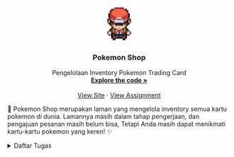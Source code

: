 <a name="readme-top"></a>

<br />
<div align="center">
  <a href="http://samuel-taniel-tugas.pbp.cs.ui.ac.id">
    <img src="main/templates/Pictures/pokeboy.gif" alt="To Pokemon Shop" width="80" height="80">
  </a>

<h3 align="center">Pokemon Shop</h3>

  <p align="center">
    Pengelolaan Inventory Pokemon Trading Card
    <br />
    <a href="https://github.com/SamuelTanielM/pokemon-shop"><strong>Explore the code »</strong></a>
    <br />
    <br />
    <a href="http://samuel-taniel-tugas.pbp.cs.ui.ac.id">View Site</a>
    ·
    <a href="https://pbp-fasilkom-ui.github.io/ganjil-2024/assignments/individual/assignment-2">View Assignment</a>
  </p>
</div>


🏪 Pokemon Shop merupakan laman yang mengelola inventory semua kartu pokemon di dunia. Lamannya masih dalam tahap pengerjaan, dan pengajuan pesanan masih belum bisa,
Tetapi Anda masih dapat menikmati kartu-kartu pokemon yang keren! ✨
<details>
  <summary>Daftar Tugas</summary>
  <ol>
    <li>
      <a href="#tugas-2">Tugas 2 | 🎴 Menginisialisasi Aplikasi Pokemon Shop</a>
    </li>
    <li>
      <a href="#tugas-3">Tugas 3 | 🃏 Membuat Form Order Pokemon Shop</a>
    </li>
    <li>
      <a href="#tugas-4">Tugas 4 | 😌 Membuat Reigster dan Login Pokemon Shop</a>
    </li>
    <li>
      <a href="#tugas-5">Tugas 5 | 🖼️ Desain Web menggunakan HTML, CSS dan Framework CSS</a>
    </li>
    <li>
      <a href="#tugas-6">Tugas 6 | 🙌 JavaScript dan Asynchronous JavaScript</a>
    </li>
  
<hr>
<hr>
<!-- TABLE OF CONTENTS -->
<h3 align="center">Tugas 2: Implementasi Model-View-Template (MVT) pada Django</h3>

<a name="tugas-2"></a>
<details>
<summary>Table of Contents</summary>
<ol>
  <li>
    <a href="#step-by-step">Proses Membuat Aplikasi Step-by-Step</a>
  </li>
  <li>
    <a href="#bagan-request">Bagan Request Client</a>
  </li>
  <li>
    <a href="#virtual-environment">Mengapa Menggunakan Virtual Environment</a>
    <ul>
      <li><a href="#tanpa-venv">Web Django Tanpa Virtual Environment</a></li>
    </ul>
  </li>
  <li>
    <a href="#mvc-mvt-mvvm">MVC, MVT, MVVM, dan perbedaan ketiganya</a>
    <ul>
      <li><a href="#mvc">MVC</a></li>
      <li><a href="#mvt">MVT</a></li>
      <li><a href="#mvvm">MVVM</a></li>
      <li><a href="#perbedaan">Perbedaan</a></li>
    </ul>
</ol>
</details>



<!-- ABOUT THE PROJECT -->
<a name="step-by-step"></a>
## Step by Step
<div align="center">
<a href="http://samuel-taniel-tugas.pbp.cs.ui.ac.id">
  <img src="main/templates/Pictures/Tugas2_Web.png" alt="To Pokemon Shop" width="500" height="300">
</a>
</div>

- [X] Membuat sebuah proyek Django baru.

Hal yang dilakukan pertama oleh saya yaitu membuat direktori baru pada folder yang diinginkan disini saya membuat folder bernama "Pokemon_Shop" kemudian saya buka terminal cmdnya dan menginisialisasi environment pada direktori tersebut dengan menuju direktori tersebut dengan `cd`, kemudian menjalankan
```
python -m venv env
```
yang akan membuat file environment pada direktori itu. Kemudian untuk membuat proyek djangonya harus perlu mendownload django di environmentnya maka saya membuat folder `requirements.txt` yang berisi
```
django
gunicorn
whitenoise
psycopg2-binary
requests
urllib3
```
kemudian menginstall setiap package tersebut dengan
```
pip install requirements.txt
```
Saat itu saya pernah mengalami masalah dimana package psycopg2-binary tidak dapat diinstall, yang perlu saya lakukan adalah mengupdate python saya menjadi yang terbaru dan mereboot komputer. Pastika python yang terbaru sudah ada di path dan dipindahkan ke path teratas pada environment variables. Kemudian kita dapat memulai proyek Django kita.
```
django-admin python startproject Pokemon_Shop .
```
Kemudian kita perlu membuka file `settings.py` pada folder `Pokemon_Shop` dan tambahkan `'*'` pada `ALLOWED_HOSTS` sehingga pengguna yang bisa memakai aplikasi lebih luas. Kemudian jika berhasil proyeknya akan dapat dilihat menggunakan
```
python manage.py runserver
```
yang akan berjalan pada localserver http://localhost:8000 dan menunjukkan project succesfully created.
<p></p>

karena aplikasi yang dibuat akan dideploy maka terdapat file yang perlu diignore saat dimasukkan ke github, caranya dengan saya membuat `.gitignore` yang isinya
```
# Django
*.log
*.pot
*.pyc
__pycache__
db.sqlite3
media

# Backup files
*.bak 

# If you are using PyCharm
# User-specific stuff
.idea/**/workspace.xml
.idea/**/tasks.xml
.idea/**/usage.statistics.xml
.idea/**/dictionaries
.idea/**/shelf

# AWS User-specific
.idea/**/aws.xml

# Generated files
.idea/**/contentModel.xml

# Sensitive or high-churn files
.idea/**/dataSources/
.idea/**/dataSources.ids
.idea/**/dataSources.local.xml
.idea/**/sqlDataSources.xml
.idea/**/dynamic.xml
.idea/**/uiDesigner.xml
.idea/**/dbnavigator.xml

# Gradle
.idea/**/gradle.xml
.idea/**/libraries

# File-based project format
*.iws

# IntelliJ
out/

# JIRA plugin
atlassian-ide-plugin.xml

# Python
*.py[cod] 
*$py.class 

# Distribution / packaging 
.Python build/ 
develop-eggs/ 
dist/ 
downloads/ 
eggs/ 
.eggs/ 
lib/ 
lib64/ 
parts/ 
sdist/ 
var/ 
wheels/ 
*.egg-info/ 
.installed.cfg 
*.egg 
*.manifest 
*.spec 

# Installer logs 
pip-log.txt 
pip-delete-this-directory.txt 

# Unit test / coverage reports 
htmlcov/ 
.tox/ 
.coverage 
.coverage.* 
.cache 
.pytest_cache/ 
nosetests.xml 
coverage.xml 
*.cover 
.hypothesis/ 

# Jupyter Notebook 
.ipynb_checkpoints 

# pyenv 
.python-version 

# celery 
celerybeat-schedule.* 

# SageMath parsed files 
*.sage.py 

# Environments 
.env 
.venv 
env/ 
venv/ 
ENV/ 
env.bak/ 
venv.bak/ 

# mkdocs documentation 
/site 

# mypy 
.mypy_cache/ 

# Sublime Text
*.tmlanguage.cache 
*.tmPreferences.cache 
*.stTheme.cache 
*.sublime-workspace 
*.sublime-project 

# sftp configuration file 
sftp-config.json 

# Package control specific files Package 
Control.last-run 
Control.ca-list 
Control.ca-bundle 
Control.system-ca-bundle 
GitHub.sublime-settings 

# Visual Studio Code
.vscode/* 
!.vscode/settings.json 
!.vscode/tasks.json 
!.vscode/launch.json 
!.vscode/extensions.json 
.history
```

dari sini bisa membuat repositori github tetapi saya belum membuatnya dan terus lanjut membuat aplikasi pokemon_shop

- [ ] Membuat aplikasi dengan nama main pada proyek tersebut.

kemudian saya kembali kepada direktori `Pokemon_Shop` awal dan membuat direktori baru `main` fungsinya adalah merender website yang diinginkan baik dari tampilan dan dalam pemrosesan datanya. Kembali ke terminal saya jalankan line code `python manage.py startapp main` yang akan membuat aplikasi main.

- [ ] Melakukan routing pada proyek agar dapat menjalankan aplikasi main.

setelah pembuatan aplikasi main berhasil, saya menambahkan path main ke `settings.py` pada variabel `INSTALLED_APPS` pada proyek `pokemon_shop` hal ini supaya aplikasi main dapat di routing saat pengguna menggunakan `pokemon_shop`.

- [ ] Membuat model pada aplikasi main dengan nama Item dan memiliki atribut wajib sebagai berikut.
name sebagai nama item dengan tipe CharField.
amount sebagai jumlah item dengan tipe IntegerField.
description sebagai deskripsi item dengan tipe TextField.

Setelah aplikasi main terbuat dan dapat di routing. Saya memodifikasi file `models.py` pada direktori main, file ini berfungsi untuk mendefinisikan struktur data dan menghubungkan basis data proyeknya. Disini saya menambahkan variabel seperti yang diatas, ditambah price dan category karena aspek pembelian kartu pokemon yang berbeda-beda

- [ ] Membuat sebuah fungsi pada views.py untuk dikembalikan ke dalam sebuah template HTML yang menampilkan nama aplikasi serta nama dan kelas kamu.

Pada tahapan ini saya juga membuat direktori `templates` yang isinya `main.html`. Dalam file html tersebut, saya membuat tampilan website yang mau dirender, penggunaan `{{ variabel }}` mengacu pada pemetaan variabel dari `views.py` yang akan direturn ke template HTML pada tahapan selanjutnya. 

Setelah `main.html` terbentuk saya bisa memodifikasi `views.py` yang isinya fungsi yang mengembalikan data yang akan ditampilkan ke pengguna yang dipetakan ke file `main.html`. Pada `views.py` saya membuat variabel untuk nama dan kelas saya, serta tiap aspek pokemon.

#Sebenarnya pada tahapan main.html saya coba pakai css dan javascript namun sayangnya percobaan saya gagal semoga nanti di tutorial dijelaskan

- [ ] Membuat sebuah routing pada urls.py aplikasi main untuk memetakan fungsi yang telah dibuat pada views.py.

Untuk tahapan sebelumnya berjalan maka fungsi pada `views.py` harus dijalankan, fungsi tersebut dijalankan dengan routing dari `urls.py` yang dimasukkan path show_main nya
```
from django.urls import path
from main.views import show_main

app_name = 'main'

urlpatterns = [
  path('', show_main, name='show_main'),
]
```
tidak lupa, saya juga menambahkan path main pada urls.py pada direktori pokemon_shop supaya dapat diakses main.urls nya dan fungsinya berjalan, seperti berikut:
```
from django.contrib import admin
from django.urls import path, include

urlpatterns = [
  path('admin/', admin.site.urls),
  path('main/', include('main.urls')),
]
```

Selain itu saya membuat tests yang mengecek jika website bisa ada, bisa routing ke main, objeknya ada, dan data objek sudah benar atau belum pada `tests.py`. Dengan menambahkan fungsi seperti berikut:
```
from django.test import TestCase, Client
from main.models import Product

class mainTest(TestCase):
  def test_main_url_is_exist(self):
      response = Client().get('/main/')
      self.assertEqual(response.status_code, 200)

  def test_main_using_main_template(self):
      response = Client().get('/main/')
      self.assertTemplateUsed(response, 'main.html')

  def setUp(self):
      # membuat objek untuk di test
      Product.objects.create(name="Test Model", amount=10, price=50)  

  def test_model_exists(self): #mengecek jika objek yang dibuat ada
      model = Product.objects.get(name="Test Model", amount=10, price=50)
      self.assertIsNotNone(model)

  def test_model_properties(self): #mengecek jika data objek yang dibuat benar
      model = Product.objects.get(name="Test Model", amount=10, price=50)
      self.assertEqual(model.name, "Test Model")
      self.assertEqual(model.amount, 10)
      self.assertEqual(model.price, 50)
```
dan mengecek jika sudah benar dengan ```python manage.py test```

- [ ] Melakukan deployment ke Adaptable terhadap aplikasi yang sudah dibuat sehingga nantinya dapat diakses oleh teman-temanmu melalui Internet.

sebelum deployment, saya pastikan semuanya sudah git add ., git commit, git push, ke github supaya saat di deploy ke adaptable dapat diakses.
Masuk ke website adaptable, pada app dashboard, create new app, kemudian pilih repositori aplikasi saya yaitu `pokemon-shop` kemudian pilih Python App template karena menggunakan python dan memilih PostgreSQL karena aplikasi yang dibuat menggunakan tipe data tersebut. Karena saya menggunakan python 3.11 saya memilih 3.11 dan memasukkan `python manage.py migrate && gunicorn shopping_list.wsgi` pada start comment yang akan memulai aplikasi pokemon_shop ketika aplikasi dibuka. Setelah itu saya menyalakan HTTP listener  on port kemudian deploy App yang kurang lebih memerlukan waktu sejaman.

- [ ] Membuat sebuah README.md

Pada file ini saya membuat readme.md nya dengan mereferensi https://github.com/othneildrew/Best-README-Template/blob/master/BLANK_README.md sebagai contoh readme yang baik. 

<p align="right">(<a href="#readme-top">back to top</a>)</p>

<hr>

<a name="bagan-request"></a>
### Bagan Request
<div align="center">
<a href="http://samuel-taniel-tugas.pbp.cs.ui.ac.id">
  <img src="main/templates/Pictures/Bagan_Request.jpg" alt="To Pokemon Shop" width="1000" height="500">
</a>
</div>

Pengguna menuju pada alamat aplikasi yang diinginkan dengan mengetik format URL website https:// pada box alamat website yang biasanya tersedia di atas pada browser. Tindakan tersebut berupa HTTP request yang dikirimkan dan diakses pada server World Wide Web yang tersedia dan mencari alamat yang sesuai dan di routing atau menuju alamat tersebut yang akan masuk ke routing selanjutnya pada urls.py web yang dituju. Pada `urls.py`, terdapat path routing yang mengakses aplikasi main yang isinya `views.py` berupa fungsi yang akan mereturn data, dimana basis data tersebut diatur oleh models.py. Data yang direturn `views.py` dipetakan pada file html yang berada pada folder template. File html berupa tampilan website yang akan ditampilkan kepada user yang kemudian berupa response yang akan direturn ke pengguna. 

<p align="right">(<a href="#readme-top">back to top</a>)</p>

<hr>

<a name="virtual-environment"></a>
### Virtual Environment
Virtual environment merupakan space terisolasi yang dapat memiliki dependency dan packagesnya masing-masing. Hal ini memungkinkan developer untuk mengerjakan beberapa projek lainnya yang membutuhkan versi library atau package tertentu tanpa mengganggu environment lainnya atau terciptanya konflik untuk dapat berjalan dengan lancar. Cara kerjanya dengan menjalankan program `venv` atau `python -m venv <nama environment>`, kemudian `<nama environment>\Scripts\activate.bat` untuk menjalankan environmentnya pada windows. 

<a name="tanpa-venv"></a>
#### Apakah bisa membuat aplikasi tanpa virtual environment?
Pengguna bisa membuat aplikasi tanpa virtual environment, tetapi terdapat kekurangannya atau tantangannya. Contohnya jika terdapat projek yang membutuhkan Django versi tertentu, kemudian django mengalami update, maka Django pada projek tersebut juga terupdate dan dapat mengganggu jalannya program atau dependencies dan packages yang ada terutama dengan projek lain yang membutuhkan hal-hal berbeda.

<p align="right">(<a href="#readme-top">back to top</a>)</p>

<hr>

<a name="mvc-mvt-mvvm"></a>
### Penjelasan MVC, MVT, dan MVVM Serta Perbedaannya
MVC, MVT, dan MVVM adalah pola desain arsitektur yang bermanfaat untuk mengembangkan aplikasi yang mudah untuk diuji, dikelola, dan dipelihara. Pilihan pola desain yang tepat tergantung pada kebutuhan spesifik aplikasi.

<a name="mvc"></a>
#### 🏵️ MVC
MVC adalah pola desain yang paling umum digunakan. Pola ini membagi aplikasi menjadi tiga komponen utama:

Model: Komponen ini bertanggung jawab untuk menyimpan dan memanipulasi data.

View: Komponen ini bertanggung jawab untuk menampilkan semua atau beberapa data ke pengguna.

Controller: Komponen ini bertanggung jawab untuk menerima input dari pengguna dan memperbarui model dan view.

MVC popular digunakan karena mengisolasi logika aplikasi dari interface user dan memiliki penggunaan separation of concerns: pemisahan berbagai aspek atau tanggung jawab dalam aplikasi ke dalam bagian-bagian yang berbeda sehingga kode menjadi lebih terorganisir, mudah dimengerti, dan mudah difix jika ditemukan suatu masalah.

<a name="mvt"></a>
#### 🏵️ MVT
MVT (Model-View-Template), sebuah konsep arsitektur django untuk memisahkan komponen-komponen utama dari sebuah aplikasi. Model berhubungan dengan data dan mengatur interaksi dengan data tersebut. View mengatur tampilan dan mengambil data dari model untuk disajikan kepada pengguna. template merancang tampilan yang akhirnya akan diisi dengan data dari model melalui view.

Perbedaan utama antara MVC dan MVT adalah bahwa controller dalam MVT tidak memperbarui model. Hal ini membuat model lebih mudah untuk diuji, karena model tidak perlu tahu tentang controller.

<a name="mvvm"></a>
#### 🏵️ MVVM
Model View View Model atau MVVM adalah pola desain yang lebih baru yang dikembangkan berdasarkan MVP (Model View Presenter). Dalam MVVM, view model bertanggung jawab untuk menerima input dari pengguna dan memperbarui view. View tidak berinteraksi langsung dengan model atau presenter, tetapi menerima data dari view model.


<a name="perbedaan"></a>
#### 🏵️ Perbedaan ketiga-tiganya
Perbedaan antara MVC dan MVT terdapat pada peran controller. Dalam MVC, controller menerima input dari pengguna dan memperbarui model dan view (serupa dengan MVVM). Dalam MVT, controller menerima input dari pengguna, tetapi tidak memperbarui model. Tugas memperbarui model diserahkan ke view.
Dalam MVC, controller bertanggung jawab untuk menjaga model dan view tetap sinkron. Dalam MVT, view bertanggung jawab untuk menjaga model dan view tetap sinkron.
MVC dianggap lebih fleksibel daripada MVT. Ini karena controller dalam MVC dapat menangani berbagai tugas, termasuk memperbarui model dan view. Dalam MVT, controller hanya dapat menangani tugas menerima input dari pengguna.

Sementara itu, perbedaan MVVM dan MVC terdapat pada peran view model. Dalam MVVM, view model menerima input dari pengguna dan memperbarui view. Dalam MVC, controller bertanggung jawab untuk menerima input dari pengguna dan memperbarui view. Dalam MVVM, view model bertanggung jawab untuk menjaga view tetap sinkron. Dalam MVC, controller menjaga view tetap sinkron.
Sehingga, MVVM lebih modular daripada MVC. Ini karena view model dalam MVVM dapat diuji secara terpisah dari view dan model. Dalam MVC, controller tidak dapat diuji secara terpisah dari view dan model.

<p align="right">(<a href="#readme-top">back to top</a>)</p>

<hr>
<hr>

<h3 align="center">Tugas 3: Implementasi Form dan Data Delivery pada Django</h3>

<a name="tugas-3"></a>
<details>
<summary>Table of Contents</summary>
<ol>
  <li>
    <a href="#perbedaan-post-get">Perbedaan form `POST` dan form `GET`</a>
  </li>
  <li>
    <a href="#perbedaan-pengiriman-data">Perbedaan utama antara XML, JSON, dan HTML dalam konteks pengiriman data</a>
  </li>
  <li>
    <a href="#penggunaan-JSON">Alasan JSON sering digunakan dalam pertukaran data antara aplikasi web modern</a>
  </li>
  <li>
    <a href="#step-by-step2">Step by Step Checklist Tugas</a>
  </li>
  <li>
    <a href="#screenshoot-postman">Screenshoot 5 fungsi di Postman</a>
  </li>
</ol>
</details>



<!-- ABOUT THE PROJECT -->

<a name="perbedaan-post-get"></a>
## Perbedaan form `POST` dan form `GET`

Kedua metode tersebut adalah metode dari protokol HTTP.

GET digunakan untuk meminta informasi dari sebuah API. POST digunakan untuk mengirimkan data ke sebuah API. Biasany POST digunakan untuk menambahkan record baru, PUT untuk mengirimkan versi yang diperbarui dari record, dan PATCH untuk sebagian mengirimkan record (hanya bidang-bidang yang berubah).

Dalam HTML, ada tag form yang memiliki atribut method, di mana Anda dapat menempatkan salah satu metode HTTP.

Dalam PHP, ada variabel $_POST, $_GET, dan $_REQUEST di mana Anda dapat menemukan kembali data yang dikirimkan dengan permintaan. Permintaan GET tidak mengandung data apa pun, tetapi Anda dapat mengirimkan string GET yang disebut dengan variabel yang berfungsi sebagai filter untuk permintaan Anda.

POST | GET
--- | ---
Parameter tidak dapat dilihat dalam URL, oleh karena itu, disarankan menggunakan Metode POST saat menangani informasi sensitif. | Data yang dikirimkan melalui Metode GET dapat dilihat dalam URL, oleh karena itu, Metode GET sebaiknya tidak digunakan saat menangani informasi sensitif.
Parameter tidak disimpan dalam riwayat penelusuran browser. | Karena parameter merupakan bagian dari URL, parameter tetap ada dalam riwayat penelusuran browser.
Tidak dapat ditandai sebagai favorit. | Permintaan GET dapat ditandai sebagai favorit, dan dapat disimpan dalam cache.
Permintaan POST dapat mengirimkan data hingga maksimal 8Mb. | Permintaan GET memiliki batasan panjang URL.
Contoh URL: page.php | Contoh URL: page.php?category=music
Permintaan POST cocok untuk queries di mana halaman respons berubah dari waktu ke waktu. | Permintaan GET sebaiknya digunakan untuk queries yang tidak memengaruhi apa pun di server.


<p align="right">(<a href="#readme-top">back to top</a>)</p>

<a name="perbedaan-pengiriman-data"></a>
## Perbedaan utama antara XML, JSON, dan HTML dalam konteks pengiriman data

XML (eXtensible Markup Language) | JSON (JavaScript Object Notation) | HTML (Hypertext Markup Language)
--- | --- | ---
Mewakili data terstruktur. Ini digunakan dalam berbagai domain, termasuk layanan web, berkas konfigurasi, dan penyimpanan data. Sintaksnya sedikit lebih sulit dibandingkan JSON | Format pertukaran data ringan yang digunakan untuk mengirimkan data terstruktur antara server dan klien, atau antara bagian-bagian berbeda dari sebuah aplikasi, sintaksnya mudah dibaca | Mengatur dan menampilkan konten pada halaman web. Ini tidak dirancang untuk pertukaran data tetapi untuk membuat dokumen web dengan tautan dan pemformatan, sintaksnya susah dimengerti
file kompres sedikit lebih berat daripada JSON | file kompres JSON sedikit lebih ringan| filenya lebih berat dari ketiganya
dapat dengan mudah untuk mencari konten datanya pada nested data structure dengan XPath/Xquery | Susah untuk mengakses informasti tertentu pada nested data structure karena perlu mengetahui index/lokasi persis untuk mengambilnya| tidak memiliki antarbawaan seperti XML sehingga biasanya menggunakan JavaScript
Dapat merubah format output dengan XSLT seperti jadi HTML, text file, atau JSON | tidak memiliki built-in tool seperti XML | tidak memiliki built-in tool seperti XML tapi dapat dilakukan dengan bantuan JavaScript
lebih sulit untuk di parse daripada JSON | lebih mudah di parsed karena siap digunakan sebagai objek JavScript | HTML harus diparse menjadi model dalam DOM, lebih kompleks daripada JSON

<p align="right">(<a href="#readme-top">back to top</a>)</p>

<a name="penggunaan-JSON"></a>
## Alasan JSON sering digunakan dalam pertukaran data antara aplikasi web modern

JSON merupakan format data yang ringan. Ini berarti data dapat dikirimkan dengan cepat melalui jaringan, mengurangi latensi dan meningkatkan kinerja aplikasi web.

terlebih dari pada itu, JSON memungkinkan kita mengatasi masalah lintas domain karena kita dapat menggunakan metode yang disebut JSONP yang menggunakan fungsi panggilan kembali (callback function) untuk mengirimkan data JSON kembali ke domain kita. Kemampuan ini yang membuat JSON sangat berguna, karena membuka banyak peluang yang sebelumnya sulit untuk diatasi.

JSON memiliki sintaks yang sederhana dan mudah dipahami oleh manusia.

Selain itu juga, mudah diproses oleh berbagai bahasa pemrograman. Sehingga, ada banyak pustaka dan dukungan bahasa pemrograman untuk mengelola JSON, yang memudahkan penggunaan dan manipulasi data JSON dalam kode Anda.

Terakhir, dapat digunakan di berbagai platform dan sistem operasi.


<p align="right">(<a href="#readme-top">back to top</a>)</p>

<a name="step-by-step2"></a>
## Step by Step Checklist Tugas
<div align="center">
<a href="http://samuel-taniel-tugas.pbp.cs.ui.ac.id">
  <img src="main/templates/Pictures/Tugas3_Web.png" alt="To Pokemon Shop" width="500" height="300">
</a>
</div>

- [X] Membuat input form untuk menambahkan objek model pada app sebelumnya.

Yang saya lakukan pertama adalah membuat form input datanya dengan membuat `forms.py` pada direktori `main` dengan isi seperti dibawah ini:
```
from django import forms
from main.models import Product

class ProductForm(forms.ModelForm):
    # Define a list of choices for the "name" field
    NAME_CHOICES = [
        ('MewTwo', 'MewTwo'),
        ('Starmie', 'Starmie'),
        ('Eevee', 'Eevee'),
        ('Suicune', 'Suicune'),
        ('Sceptile', 'Sceptile'),
        ('Haunter', 'Haunter'),
        ('Samurott', 'Samurott'),
        ('Mimikyu', 'Mimikyu'),
        # Add more choices as needed
    ]

    # Create a ChoiceField for the "name" field with the predefined choices
    name = forms.ChoiceField(choices=NAME_CHOICES)

    class Meta:
        model = Product
        fields = ["name", "amount", "description"]
    
    def clean_amount(self):
        name = self.cleaned_data.get('name')
        amount = self.cleaned_data.get('amount')

        # Define the allowable ranges based on the selected name
        allowable_ranges = {
            'MewTwo': (0, 1),
            'Starmie': (0, 100000),
            'Eevee': (0, 100000),
            'Suicune': (0, 10000),
            'Sceptile': (0, 100000),
            'Haunter': (0, 100000),
            'Samurott': (0, 50000),
            'Mimikyu': (0, 100000),
            # Define ranges for other names here
        }

        # Check if the selected name is in the allowable_ranges dictionary
        if name in allowable_ranges:
            min_amount, max_amount = allowable_ranges[name]
            if not min_amount <= amount <= max_amount:
                raise forms.ValidationError(f"The amount for {name} must be between {min_amount} and {max_amount}!")
        
        return amount
```

Pembedahan kodenya, saya ingin memiliki dropdown form dengan nama kartu pokemon, sehingga saya memiliki `NAME_CHOICES` dan menggunakan method ChoiceField dari forms dengan `name = forms.ChoiceField(choices=NAME_CHOICES)`. Sehingga name menjadi dropdown form. Selain itu juga saya ingin membatasi jumlah amount yang dapat dibeli sesuai dengan jumlah amount yang available untuk setiap item contohnya MewTwo hanya tersedia 1 kartu sehingga pembeli maksimum membeli 1 kartu. Kekurangannya saat ada yang mengorder data pada html belum mengurang sehingga user bisa terus-menerus membeli mewtwo walaupun sudah ada yang order.. mungkin bisa dibilang order form ini bersifat waitlist :D. 

kemudian saya membuat productform sehingga input dari user berupa request yang di POST akan tersimpan. 
pertama saya import library yang ingin saya gunakan,
```
from django.http import HttpResponseRedirect
from main import forms
from django.urls import reverse
```

kemudian saya membuat isi data dari input user hal ini dilakukan pada fungsi ini:
```
def create_product(request):
    form = forms.ProductForm(request.POST or None)

    if form.is_valid() and request.method == "POST":
        form.save()
        return HttpResponseRedirect(reverse('main:show_main'))

    context = {'form': form}
    return render(request, "create_product.html", context)
```
kode ini akan memvalidasi isi input dari form, dan menyimpan data dari form tersebut. 

Kemudian saya mengubah fungsi show main supaya product yang tersimpan di form bisa terbuat
```
def show_main(request):
    products = Product.objects.all()

    if products:
        last_product = products.last()
    else:
        last_product = None

    context = {
        'author_info': {
            'name': 'Samuel Taniel Mulyadi',
            'class': 'PBP D',
        },
        'app_name': 'Pokemon Shop',
        'cards': [
            {
                'picture': ...,
                'name': 'MewTwo',
                'category': 'Psychic',
                'price': 100000,
                'amount': 1,
                'description': "Mewtwo, the result of an experiment on Mew Pokemon by humans. It wants revenge on humanity, therefore there's only one of it in the world.",
            },
            ...
        'products': products,
        'last_product': last_product,
        ]
    }

    for product in products:
        total_price = 0
        picture = ""
        for card in context['cards']:
            if card['name'] == product.name:
                total_price = float(card['price']) * int(product.amount)
                picture = card['picture']
                break
            
        product.picture = picture
        product.price = total_price

    return render(request, "main.html", context)
```

hal ini mengambil seluruh object product yang tersimpan pada database sehingga dapat diakses tiap data modelnya, pada for loop tersebut setiap input dari form order akan menghitung price productnya dan menentukan gambarnya untuk dimasukkan di html. Selain itu juga ada last_product untuk memunculkan message ketika konsumer memesan order paling terakhir.

Setelah itu, saya membuat create-product.html supaya ketika ingin membuat produk/ingin mesan order akan dirouting ke html lain
```
{% extends 'base.html' %} 

{% block content %}
<h1>Order Your Card Here!</h1>
<h2>This is a waitlist order, first come first served.</h2>

<form method="POST">
    {% csrf_token %}
    <table>
        {{ form.as_table }}
        <tr>
            <td></td>
            <td>
                <input type="submit" value="Add Product"/>
            </td>
        </tr>
    </table>
</form>

{% endblock %}
```
Untuk mengakses routing tersebut kita dapat membuat tampilannya di main.html supaya konsumen bisa menuju ke path membuat produk kita buatkan tombol dan juga tabel yang akan menunjukkan order waitlist yang dibuat sehingga konsumen bisa tahu posisinya

```
<!-- Order Form -->
<section id="order">
  <h2>Order</h2>
  <div class="flex_center">
    <fieldset>
      <legend class="introduction">Order List</legend>    
          {% if last_product %}
          <h4>
              Thank you for your order! You have ordered {{ last_product.amount }} {{ last_product.name }} card with a total price of ${{ last_product.price }} at {{ last_product.date_added }}.
              A reminder for buyers, you are in a waitlist order. First Come First Served. Meanwhile, you can check other cards! We will contact you as soon as possible!
          </h4>
          {% endif %}
        <table>
          <tr>
              <th style="text-align: center; padding: 15px;">Display</th>
              <th style="text-align: center; padding: 15px;">Name</th>
              <th style="text-align: center; padding: 15px;">Amount</th>
              <th style="text-align: center; padding: 15px;">Price (USD)</th>
              <th style="text-align: center; padding: 15px;">Description</th>
              <th style="text-align: center; padding: 15px;">Date Added</th>
          </tr>
      
          {% comment %} memperlihatkan data produk di bawah baris ini {% endcomment %}
      
          {% for product in products %}
              <tr> 
                  <td style="text-align: center; padding: 15px;">
                    <img src={{product.picture}}
                    alt="{{product.name}}"
                    width="100"
                    height="150"/></td>
                  <td style="text-align: center; padding: 15px;"><h4>{{product.name}}</h4></td>
                  <td style="text-align: center; padding: 15px;">{{product.amount}}</td>
                  <td style="text-align: center; padding: 15px;">{{product.price}}</td>
                  <td style="text-align: center; padding: 15px;">{{product.description}}</td>
                  <td style="text-align: center; padding: 15px;">{{product.date_added}}</td>
              </tr>
          {% endfor %}
        </table>
    </fieldset>
  </div>
</section>
```

dengan begitu, konsumen dapat mengakses path ke create product dengan mudah hanya melalui klik button dan dapat melihat order lain yang telat dibuat

- [X] Tambahkan 5 fungsi views untuk melihat objek yang sudah ditambahkan dalam format HTML, XML, JSON, XML by ID, dan JSON by ID.

Pada file views.py terdapat 6 fungsi, untuk fungsi show html terdapat pada show_main yang akan menampilkan semua html, biasanya serialize digunakan untuk menunjukkan json, api, dan xml saja. Sesuai dengan nama fungsinya show_xml akan menunjukkan objekt produk yang telat dibuat/order dalam bentuk xml, dan seterusnya
```
def delete(request): #delete isi form
    Product.objects.all().delete()
    return HttpResponse("yoi delete")

def show_xml(request):
    data = Product.objects.all()
    return HttpResponse(serializers.serialize("xml", data), content_type="application/xml")

def show_json(request):
    data = Product.objects.all()
    return HttpResponse(serializers.serialize("json", data), content_type="application/json")

def show_xml_by_id(request, id):
    data = Product.objects.filter(pk=id)
    return HttpResponse(serializers.serialize("xml", data), content_type="application/xml")

def show_json_by_id(request, id):
    data = Product.objects.filter(pk=id)
    return HttpResponse(serializers.serialize("json", data), content_type="application/json")
```

fungsi delete akan mendelete products yang sudah dibuat sehingga appnya akan kosong lagi

- [X] Membuat routing URL untuk masing-masing views yang telah ditambahkan pada poin 2.

Saya pertama membuat routing path create-product dengan fungsi yang sudah dibuat pada views dengan mengimport fungsi tersebut pad urls.py pada direktori main supaya order form bisa dibuka
```
from main.views import show_main, create_product
```
kemudian menambahkan url patternsnya pada urls.py supaya bisa dirouting ke /create-product.

```
path('create-product', create_product, name='create_product'),
```

setelah itu menambahkan fungsi-fungsi pada views sisanya ke routing urls.py sehingga menjadi seperti ini

```
from django.urls import path
from main.views import show_main, create_product, show_xml, show_json, show_xml_by_id, show_json_by_id, delete

app_name = 'main'

urlpatterns = [
    path('', show_main, name='show_main'),
    path('create-product', create_product, name='create_product'),
    path('xml/', show_xml, name='show_xml'), 
    path('json/', show_json, name='show_json'), 
    path('xml/<int:id>/', show_xml_by_id, name='show_xml_by_id'),
    path('json/<int:id>/', show_json_by_id, name='show_json_by_id'), 
    path('delete', delete, name="delete")
]
```

<p align="right">(<a href="#readme-top">back to top</a>)</p>

<a name="screenshoot-postman"></a>
## Screenshoot 5 fungsi di Postman

➡️ Show HTML:
<div align="center">
  <img src="main/templates/Pictures/show_html.png" alt="Show HTML" width="500" height="300">
</div>

➡️ Show XML:
<div align="center">
  <img src="main/templates/Pictures/show_xml.png" alt="Show HTML" width="500" height="300">
</div>

➡️ Show JSON:
<div align="center">
  <img src="main/templates/Pictures/show_json.png" alt="Show HTML" width="500" height="300">
</div>

➡️ Show XML by ID:
<div align="center">
  <img src="main/templates/Pictures/show_xml_by_id.png" alt="Show HTML" width="500" height="300">
</div>

➡️ Show JSON by ID:
<div align="center">
  <img src="main/templates/Pictures/show_json_by_id.png" alt="Show HTML" width="500" height="300">
</div>

<p align="right">(<a href="#readme-top">back to top</a>)</p>


<p align="right">(<a href="#readme-top">back to top</a>)</p>

<a name="step-by-step2"></a>
## Step by Step Checklist Tugas
<div align="center">
<a href="http://samuel-taniel-tugas.pbp.cs.ui.ac.id">
  <img src="main/templates/Pictures/Tugas3_Web.png" alt="To Pokemon Shop" width="500" height="300">
</a>
</div>

- [X] Membuat input form untuk menambahkan objek model pada app sebelumnya.

Yang saya lakukan pertama adalah membuat form input datanya dengan membuat `forms.py` pada direktori `main` dengan isi seperti dibawah ini:
```
from django import forms
from main.models import Product

class ProductForm(forms.ModelForm):
    # Define a list of choices for the "name" field
    NAME_CHOICES = [
        ('MewTwo', 'MewTwo'),
        ('Starmie', 'Starmie'),
        ('Eevee', 'Eevee'),
        ('Suicune', 'Suicune'),
        ('Sceptile', 'Sceptile'),
        ('Haunter', 'Haunter'),
        ('Samurott', 'Samurott'),
        ('Mimikyu', 'Mimikyu'),
        # Add more choices as needed
    ]

    # Create a ChoiceField for the "name" field with the predefined choices
    name = forms.ChoiceField(choices=NAME_CHOICES)

    class Meta:
        model = Product
        fields = ["name", "amount", "description"]
    
    def clean_amount(self):
        name = self.cleaned_data.get('name')
        amount = self.cleaned_data.get('amount')

        # Define the allowable ranges based on the selected name
        allowable_ranges = {
            'MewTwo': (0, 1),
            'Starmie': (0, 100000),
            'Eevee': (0, 100000),
            'Suicune': (0, 10000),
            'Sceptile': (0, 100000),
            'Haunter': (0, 100000),
            'Samurott': (0, 50000),
            'Mimikyu': (0, 100000),
            # Define ranges for other names here
        }

        # Check if the selected name is in the allowable_ranges dictionary
        if name in allowable_ranges:
            min_amount, max_amount = allowable_ranges[name]
            if not min_amount <= amount <= max_amount:
                raise forms.ValidationError(f"The amount for {name} must be between {min_amount} and {max_amount}!")
        
        return amount
```

Pembedahan kodenya, saya ingin memiliki dropdown form dengan nama kartu pokemon, sehingga saya memiliki `NAME_CHOICES` dan menggunakan method ChoiceField dari forms dengan `name = forms.ChoiceField(choices=NAME_CHOICES)`. Sehingga name menjadi dropdown form. Selain itu juga saya ingin membatasi jumlah amount yang dapat dibeli sesuai dengan jumlah amount yang available untuk setiap item contohnya MewTwo hanya tersedia 1 kartu sehingga pembeli maksimum membeli 1 kartu. Kekurangannya saat ada yang mengorder data pada html belum mengurang sehingga user bisa terus-menerus membeli mewtwo walaupun sudah ada yang order.. mungkin bisa dibilang order form ini bersifat waitlist :D. 

kemudian saya membuat productform sehingga input dari user berupa request yang di POST akan tersimpan. 
pertama saya import library yang ingin saya gunakan,
```
from django.http import HttpResponseRedirect
from main import forms
from django.urls import reverse
```

kemudian saya membuat isi data dari input user hal ini dilakukan pada fungsi ini:
```
def create_product(request):
    form = forms.ProductForm(request.POST or None)

    if form.is_valid() and request.method == "POST":
        form.save()
        return HttpResponseRedirect(reverse('main:show_main'))

    context = {'form': form}
    return render(request, "create_product.html", context)
```
kode ini akan memvalidasi isi input dari form, dan menyimpan data dari form tersebut. 

Kemudian saya mengubah fungsi show main supaya product yang tersimpan di form bisa terbuat
```
def show_main(request):
    products = Product.objects.all()

    if products:
        last_product = products.last()
    else:
        last_product = None

    context = {
        'author_info': {
            'name': 'Samuel Taniel Mulyadi',
            'class': 'PBP D',
        },
        'app_name': 'Pokemon Shop',
        'cards': [
            {
                'picture': ...,
                'name': 'MewTwo',
                'category': 'Psychic',
                'price': 100000,
                'amount': 1,
                'description': "Mewtwo, the result of an experiment on Mew Pokemon by humans. It wants revenge on humanity, therefore there's only one of it in the world.",
            },
            ...
        'products': products,
        'last_product': last_product,
        ]
    }

    for product in products:
        total_price = 0
        picture = ""
        for card in context['cards']:
            if card['name'] == product.name:
                total_price = float(card['price']) * int(product.amount)
                picture = card['picture']
                break
            
        product.picture = picture
        product.price = total_price

    return render(request, "main.html", context)
```

hal ini mengambil seluruh object product yang tersimpan pada database sehingga dapat diakses tiap data modelnya, pada for loop tersebut setiap input dari form order akan menghitung price productnya dan menentukan gambarnya untuk dimasukkan di html. Selain itu juga ada last_product untuk memunculkan message ketika konsumer memesan order paling terakhir.

Setelah itu, saya membuat create-product.html supaya ketika ingin membuat produk/ingin mesan order akan dirouting ke html lain
```
{% extends 'base.html' %} 

{% block content %}
<h1>Order Your Card Here!</h1>
<h2>This is a waitlist order, first come first served.</h2>

<form method="POST">
    {% csrf_token %}
    <table>
        {{ form.as_table }}
        <tr>
            <td></td>
            <td>
                <input type="submit" value="Add Product"/>
            </td>
        </tr>
    </table>
</form>

{% endblock %}
```
Untuk mengakses routing tersebut kita dapat membuat tampilannya di main.html supaya konsumen bisa menuju ke path membuat produk kita buatkan tombol dan juga tabel yang akan menunjukkan order waitlist yang dibuat sehingga konsumen bisa tahu posisinya

```
<!-- Order Form -->
<section id="order">
  <h2>Order</h2>
  <div class="flex_center">
    <fieldset>
      <legend class="introduction">Order List</legend>    
          {% if last_product %}
          <h4>
              Thank you for your order! You have ordered {{ last_product.amount }} {{ last_product.name }} card with a total price of ${{ last_product.price }} at {{ last_product.date_added }}.
              A reminder for buyers, you are in a waitlist order. First Come First Served. Meanwhile, you can check other cards! We will contact you as soon as possible!
          </h4>
          {% endif %}
        <table>
          <tr>
              <th style="text-align: center; padding: 15px;">Display</th>
              <th style="text-align: center; padding: 15px;">Name</th>
              <th style="text-align: center; padding: 15px;">Amount</th>
              <th style="text-align: center; padding: 15px;">Price (USD)</th>
              <th style="text-align: center; padding: 15px;">Description</th>
              <th style="text-align: center; padding: 15px;">Date Added</th>
          </tr>
      
          {% comment %} memperlihatkan data produk di bawah baris ini {% endcomment %}
      
          {% for product in products %}
              <tr> 
                  <td style="text-align: center; padding: 15px;">
                    <img src={{product.picture}}
                    alt="{{product.name}}"
                    width="100"
                    height="150"/></td>
                  <td style="text-align: center; padding: 15px;"><h4>{{product.name}}</h4></td>
                  <td style="text-align: center; padding: 15px;">{{product.amount}}</td>
                  <td style="text-align: center; padding: 15px;">{{product.price}}</td>
                  <td style="text-align: center; padding: 15px;">{{product.description}}</td>
                  <td style="text-align: center; padding: 15px;">{{product.date_added}}</td>
              </tr>
          {% endfor %}
        </table>
    </fieldset>
  </div>
</section>
```

dengan begitu, konsumen dapat mengakses path ke create product dengan mudah hanya melalui klik button dan dapat melihat order lain yang telat dibuat

- [X] Tambahkan 5 fungsi views untuk melihat objek yang sudah ditambahkan dalam format HTML, XML, JSON, XML by ID, dan JSON by ID.

Pada file views.py terdapat 6 fungsi, untuk fungsi show html terdapat pada show_main yang akan menampilkan semua html, biasanya serialize digunakan untuk menunjukkan json, api, dan xml saja. Sesuai dengan nama fungsinya show_xml akan menunjukkan objekt produk yang telat dibuat/order dalam bentuk xml, dan seterusnya
```
def delete(request): #delete isi form
    Product.objects.all().delete()
    return HttpResponse("yoi delete")

def show_xml(request):
    data = Product.objects.all()
    return HttpResponse(serializers.serialize("xml", data), content_type="application/xml")

def show_json(request):
    data = Product.objects.all()
    return HttpResponse(serializers.serialize("json", data), content_type="application/json")

def show_xml_by_id(request, id):
    data = Product.objects.filter(pk=id)
    return HttpResponse(serializers.serialize("xml", data), content_type="application/xml")

def show_json_by_id(request, id):
    data = Product.objects.filter(pk=id)
    return HttpResponse(serializers.serialize("json", data), content_type="application/json")
```

fungsi delete akan mendelete products yang sudah dibuat sehingga appnya akan kosong lagi

- [X] Membuat routing URL untuk masing-masing views yang telah ditambahkan pada poin 2.

Saya pertama membuat routing path create-product dengan fungsi yang sudah dibuat pada views dengan mengimport fungsi tersebut pad urls.py pada direktori main supaya order form bisa dibuka
```
from main.views import show_main, create_product
```
kemudian menambahkan url patternsnya pada urls.py supaya bisa dirouting ke /create-product.

```
path('create-product', create_product, name='create_product'),
```

setelah itu menambahkan fungsi-fungsi pada views sisanya ke routing urls.py sehingga menjadi seperti ini

```
from django.urls import path
from main.views import show_main, create_product, show_xml, show_json, show_xml_by_id, show_json_by_id, delete

app_name = 'main'

urlpatterns = [
    path('', show_main, name='show_main'),
    path('create-product', create_product, name='create_product'),
    path('xml/', show_xml, name='show_xml'), 
    path('json/', show_json, name='show_json'), 
    path('xml/<int:id>/', show_xml_by_id, name='show_xml_by_id'),
    path('json/<int:id>/', show_json_by_id, name='show_json_by_id'), 
    path('delete', delete, name="delete")
]
```

<p align="right">(<a href="#readme-top">back to top</a>)</p>

<a name="screenshoot-postman"></a>
## Screenshoot 5 fungsi di Postman

➡️ Show HTML:
<div align="center">
  <img src="main/templates/Pictures/show_html.png" alt="Show HTML" width="500" height="300">
</div>

➡️ Show XML:
<div align="center">
  <img src="main/templates/Pictures/show_xml.png" alt="Show HTML" width="500" height="300">
</div>

➡️ Show JSON:
<div align="center">
  <img src="main/templates/Pictures/show_json.png" alt="Show HTML" width="500" height="300">
</div>

➡️ Show XML by ID:
<div align="center">
  <img src="main/templates/Pictures/show_xml_by_id.png" alt="Show HTML" width="500" height="300">
</div>

➡️ Show JSON by ID:
<div align="center">
  <img src="main/templates/Pictures/show_json_by_id.png" alt="Show HTML" width="500" height="300">
</div>

<p align="right">(<a href="#readme-top">back to top</a>)</p>

<hr>
<hr>

<h3 align="center">Tugas 4: Implementasi Autentikasi, Session, dan Cookies pada Django</h3>

<a name="tugas-4"></a>
<details>
<summary>Table of Contents</summary>
<ol>
  <li>
    <a href="#usercreationform">Django UserCreationForm, Kelebihan dan Kekurangan</a>
  </li>
  <li>
    <a href="#autentikasi-dan-otorisasi">Pentingnya Autentikasi dan Otorisasi dan Perbedaannya</a>
  </li>
  <li>
    <a href="#cookies">Cookies dan Pengelolaannya oleh Django</a>
  </li>
  <li>
    <a href="#keamanan-cookies">Keamanan Penggunaan Cookies</a>
  </li>
  <li>
    <a href="#step-by-step3">Implementasi Pembuatan Web</a>
  </li>
</ol>
</details>



<!-- ABOUT THE PROJECT -->

<a name="usercreationform"></a>
## Django UserCreationForm beserta Kelebihan dan Kekurangannya

Django UserCreationForm adalah impor formulir bawaan yang memudahkan pembuatan formulir dan memvalidasi informasi pendaftaran pengguna dalam aplikasi web. Dengan formulir ini, pengguna baru dapat mendaftar dengan mudah di situs web Anda tanpa harus menulis kode dari awal. Pada aplikasi ini dibuat template html untuk register dan login, yang menggunakan fungsi dari views yang juga mengintegrasikan cookies sehingga dapat mengetahui data pengguna.

Kelebihan | Kekurangan |
--- | --- |
sudah ada built-in keamanan autentikasi usercreationform sehingga mengurangi bahaya dari cyber attack | harus mengintegrasi templatenya untuk form  |
Dimudahkan untuk dikostumasi user form yang dibutuhkan tetapi ada kekurangannya | Jika aplikasi yang dibuat membutuhkan form yang lebih spesifik atau lebih banyak maka harus membuat fungsi sendiri yang tidak disediakan |

<p align="right">(<a href="#readme-top">back to top</a>)</p>

<a name="autentikasi-dan-otorisasi"></a>
## Pentingnya Autentikasi dan Otorisasi dan Perbedaannya

Autentikasi dan Otorisasi penting 
Pada autentikasi, user diverifikasi berdasarkan informasi yang dibuat pada web misalkan register dan login dengan isi username dan passowrd sehingga ketika user login dipastikan bahwa yang login adalah user dan bukan orang lain. Sementara itu, otorisasi adalah sebuah akses yang dapat dilakukan oleh user tergantung pada apa saja akses yang dapat dilakukan pada aplikasi, misalkan akses untuk mengubah suatu produk atau harga, dan banyak hal lainnya. 

Kedua hal ini penting karena kedua hal tersebut berkaitan dengan keamanan, sehingga terhindar dari beberapa bahaya seperti ekstorsi data, dan bahaya lainnya. Selain itu juga, mengatur siapa yang bisa mengakses API website sehingga menghindari penyalahgunaan API. Selain itu, autentikasi juga berguna supaya user dapat memiliki pengalaman yang berbeda dan lebih personal dengan data masing-masing user.

<p align="right">(<a href="#readme-top">back to top</a>)</p>

<a name="cookies"></a>
## Cookies dan Pengelolaannya oleh Django
Cookie merupakan sebuah informasi maksimum 4kb yang dikirim oleh aplikasi web ke browser yang akan digunakan kembali atau dikirim kembali ke browser dan page request lainnya di masa depan. Cookies digunakan untuk autentikasi, user tracking, dan mengatur preferences pengguna.

Inti cara kerjanya: broswer mengirim request ke server, server mengirimm response berupa cookies ke browser, broswer menyimpan cookie tersebut sehingga setiap mengakses server, cookie yang sama akan digunakan sampai cookie kadaluarsa.

Pada django terdapat built in function untuk set_cookie pada HttpResponseRedirect, pada website ini, digunakan cookie berisi waktu terakhir login user dengan key login_user.
```
set_cookie(key, value='', max_age=None, expires=None, path='/', domain=None, secure=None, httponly=False, samesite=None) :
```
Kemudian website dapat merequest cookie yang diberikan di awal untuk keperluan di masa depan dengan ```request.COOKIES```, pada aplikasi ini di views.py yang dirouting dari urls.py pada main juga untuk ditampilkan isi last_login pada template main.html

Kemudian terdapat ```delete_cookie``` dengan menerima key untuk menghapus cookie.


<p align="right">(<a href="#readme-top">back to top</a>)</p>

<a name="keamanan-cookies"></a>
## Keamanan Penggunaan Cookies
Karena cookies hanyalah informasi kecil yang digunakan oleh website tentang user, cookies secara default aman karena tidak dapat membaca atau menghapus data user, dan biasanya anonim atau tidak mengandung data pribadi pengguna. Terkait jenisnya ada perbedaan pada keamanannya, pada session cookie (default): temporary cookie, cookie tersebut hanya browser yang dapat mengakses dan di delete ketika broswer ditutup sehingga informasi yang digunakan hanyalah sementara. Sementara itu, persistent cookie tersimpan pada komputer pengakses dimana user atau program dapat membuka cookie tersebut sehingga kurang aman.

Sehingga terdapat risiko potensial yang harus diwaspadai yaitu:
cookie yang digunakan dapat digunakan untuk mentrack akitivtas online seperti user preferences yang dapat digunakan beberapa website seperti e-commerce dan ad/iklan. Sehingga ketika, cookie tersebut diambil oleh seseorang dengan maksud yang jahat mereka dapat menggunakan cookie tersebut untuk kepentingan mereka. Contohnya jika website menjual informasi yang didapat dari cookie ke pihak ketiga.


<p align="right">(<a href="#readme-top">back to top</a>)</p>

<a name="step-by-step3"></a>
## Step by Step Checklist Tugas
<div align="center">
<a href="http://samuel-taniel-tugas.pbp.cs.ui.ac.id">
  <img src="main/templates/Pictures/Tugas4_Web.png" alt="To Pokemon Shop" width="500" height="300">
</a>
</div>

- [X] Mengimplementasikan fungsi registrasi, login, dan logout untuk memungkinkan pengguna untuk mengakses aplikasi sebelumnya dengan lancar.

Pada website pokemon shop digunakan UserCreationForm impor dari django library

> pada fungsi register UserCreationForm berdasarkan request.POST oleh user berupa input ke dalam QueryDict yang akan disimpan datanya dengan .save() dan sebelumnya di cek dengan is_valid selama formnya valid dan akan menampilkan message kalau akunnya berhasil dibuat

```

def register(request):
    form = UserCreationForm()

    if request.method == "POST":
        form = UserCreationForm(request.POST)
        if form.is_valid():
            form.save()
            messages.success(request, 'Your account has been successfully created! You are now able to order cards or just look around!')
            return redirect('main:login')
    context = {'form':form}
    return render(request, 'register.html', context)
```

> Pada fungsi login mengimport authenticate dan login, authenticate unutk mengautentikasi pengguna dengan username dan password dari pengguna (request) saat login, dan login digunakan untuk mengambil data user yang sudah diregister dan akan ditampilkan/digunakan untuk data yang personal tiap user yang berbeda

pada fungsi ini juga diset cookienya sesuai dengan jam loginnya untuk mengecek terakhir kali login
```
def login_user(request):
    if request.method == 'POST':
        username = request.POST.get('username')
        password = request.POST.get('password')
        user = authenticate(request, username=username, password=password)
        if user is not None:
            login(request, user)
            response = HttpResponseRedirect(reverse("main:show_main")) 
            response.set_cookie('last_login', str(datetime.datetime.now()))
            return response
        else:
            messages.info(request, 'Sorry Pokemon Trainer, incorrect username or password. Please try again.')
    context = {}
    return render(request, 'login.html', context)
```

> Terakhir terdapat fungsi untuk logout yang menggunakan import logout dari django yang dilengkapi dengan cookie delete sehingga termasuk session cookie/temp cookie

```
def logout_user(request):
    logout(request)
    response = HttpResponseRedirect(reverse('main:login'))
    response.delete_cookie('last_login')
    return response
```

kemudian ketigas fungsi tersebut digunakan untuk register.html untuk fungsi register, login.html untuk fungsi login pada main/templates dan logout pada main.html dan ketiganya di route di urls.py pada main.

- [X] Membuat dua akun pengguna dengan masing-masing tiga dummy data menggunakan model yang telah dibuat pada aplikasi sebelumnya untuk setiap akun di lokal.

Untuk membuat tiga dummy data yang menggunakan model untuk dua akun saya memanfaatkan model baru dimana tiap produk memiliki atribut user. 

```
class Product(models.Model):
    user = models.ForeignKey(User, on_delete=models.CASCADE)
    name = models.CharField(max_length=255)
    picture = models.TextField()
    date_added = models.DateField(auto_now_add=True)
    amount = models.IntegerField()
    price = models.IntegerField(blank=True, null=True)
    allow_range = models.IntegerField(blank=True, null=True)
    category = models.CharField(max_length=255)
    description = models.TextField()
```

Sehingga kita website dijalankan, user yang login hanya akan ditampilkan produk miliknya berikut contoh dua user dengan tiga dummy data berbeda:
pertama kita buat dahulu 2 akun, contoh 2 akun yaitu pertama kita akses websitenya kemudian akan berada pada halaman login, buat dua akun dengan klik register now yang akan di route ke register dimana kita bisa memasukkan datanya
```
Akun pertama
Username: samuel.taniel
Password: saljunyacoklat

kemudian balik ke login register now lagi

Akun kedua
Username: santen.kelapa
Password: saljunyacoklat
```

kemudian kita login pada akun pertama dengan kredensial tersebut, dan klik add new product masukkan product yang diinginkan sebanyak 3 kali kemudian logout lalu login pada akun kedua lakukan hal yang sama dengan produk berbeda. Maka jika kita kembali login pada akun pertama, tampilan produk yang dipesan akan berbeda dengan akun kedua.

- [X]  Menghubungkan model Item dengan User.
Disini saya menggabungkan username user dengan produk sehingga ketika ditampilkan akan menunjukkan item tiap user berbeda sesuai yang di pesan pada fungsi create_product di views.py
```
def create_product(request):
    form = forms.ProductForm(request.POST or None)

    if form.is_valid() and request.method == "POST":
        product = form.save(commit=False)
        product.user = request.user
        product.save()
        return HttpResponseRedirect(reverse('main:show_main'))
    context = {'form': form}
    return render(request, "create_product.html", context)
```

- [X] Menampilkan detail informasi pengguna yang sedang logged in seperti username dan menerapkan cookies seperti last login pada halaman utama aplikasi.

Dengan memasukkan data user dengan request pada views.py
```
'login_info': {
    'name': request.user.username,
    'user': request.user,
},
```

kita dapat mengakses di main.html 

```
<div class="profile_name">
  <a>Author Info</a>
  <a style="float: right; padding-right: 1cm;">Login Info</a>
</div>
<div class="login_info">
  <img src="https://cdn-icons-png.flaticon.com/512/1828/1828439.png" width="20" height="20"/>
  <a>{{ author_info.name }}</a>
  <a style="float: right; padding-right: 1cm;">{{ login_info.name }}</a>
  <div class="contact_info">
    <img src="https://cdn-icons-png.flaticon.com/512/185/185578.png" width="20" height="20"/>
  {{ author_info.class }}
</div>
```

- [X] Tambahkan tombol dan fungsi untuk menambahkan amount suatu objek sebanyak satu dan tombol untuk mengurangi jumlah stok suatu objek sebanyak satu.

Pada checklist bonus ini saya menmanfaatkan atribut pk untuk tiap item sehingga cara kerjanya adalah dengan mencocokan id pk dari request user pada button untuk memanggil fungsi increase_item_amount maka objeknya akan bertambah, sama halnya pada fungsi decrease_item_amount yang akan mengurangi item amount. Pada penjumlahan item yang diorder hanya bsia sesuai dengan maksimal item yang ada, dan decrease_item_amount ketika kurang dari sama dengan 0 akan menghapus itemnya. 

```
def decrease_item_amount(request, id):
    products = Product.objects.all()
    for product in products:
        if product.pk == id:
            break
    
    product.amount -= 1
    if (product.amount <= 0):
        product.delete()
    product.save()
    
    return redirect('main:show_main')

def increase_item_amount(request, id):
    products = Product.objects.all()
    for product in products:
        if product.pk == id:
            break
    
    product.amount += 1
    if(product.allow_range):
        if (product.amount > product.allow_range):
            product.amount -= 1
    product.save()
    
    return redirect('main:show_main')
```

- [X] Tambahkan tombol dan fungsi untuk menghapus suatu objek dari inventori.

Sama cara pikirnya pada sebelumnya perbedaannya product akan dihapus dengan method delete bawaan Django models

```
def delete_item(request, id):
    products = Product.objects.all()
    for product in products:
        if product.pk == id:
            break

    product.delete()
    
    return redirect('main:show_main')
```


<h3 align="center">Tugas 5: Desain Web menggunakan HTML, CSS dan Framework CSS</h3>

<a name="tugas-5"></a>
<details>
<summary>Table of Contents</summary>
<ol>
  <li>
    <a href="#manfaat-element">Manfaat Element Selector dan Kapan Menggunakannya</a>
  </li>
  <li>
    <a href="#tag-html5">HTML5 Tag</a>
  </li>
  <li>
    <a href="#margin-dan-padding">Perbedaan Margin dan Padding</a>
  </li>
  <li>
    <a href="#framework-css">Tailwind dan Bootstrap</a>
  </li>
  <li>
    <a href="#step-by-step4">Checklist Step-by-Step</a>
  </li>
</ol>
</details>



<!-- ABOUT THE PROJECT -->

<a name="manfaat-element"></a>
## Manfaat Element Selector dan Kapan Menggunakannya

Element selector digunakan untuk memilih elemen-elemen HTML tertentu di halaman web Anda sehingga Anda dapat mengatur tampilan dan gaya mereka dengan CSS(Cascading Style Sheet). 

### Manfaat Element Selector:
> Mengontrol Tampilan Elemen; dapat mengubah warna latar belakang, font, ukuran, margin, padding, dan banyak lagi menggunakan CSS dengan memilih elemen-elemen yang ingin Anda gaya.

> Pemisahan Struktur dan Gaya; Element selector membantu memisahkan struktur HTML dan gaya CSS dari halaman web Anda. Ini merupakan prinsip desain yang disebut Separation of Concerns (SoC) pada tugas sebelumnya. Dengan ini, kita dapat membuat perubahan gaya tanpa harus menyentuh struktur HTML, dan sebaliknya.

> Gaya Konsisten; dapat memastikan bahwa elemen-elemen serupa di halaman web memiliki gaya yang konsisten. Misalnya, semua tautan dalam teks memiliki warna yang sama.

> Fleksibilitas; dapat memilih elemen berdasarkan nama elemen (seperti </p/> untuk paragraf, </h1/> untuk judul level 1, dsb.), kelas (dengan menambahkan atribut class pada elemen HTML), atau ID (dengan menambahkan atribut id pada elemen HTML).

### Kapan Menggunakannya:
> Element Selector digunakan ketika pengguna ingin mendesain webnya dengan mengubah tampilan elemen-elemennya.

> Untuk menghindari duplikasi gaya/style sehingga misalkan elemen tertentu ingin memiliki gaya yang konsisten pada setiap elemen, maka dapat didefinisikan gayanya.

> Mengatur tampilan pada elemen tertentu saja, karena terdapat inline style, maka elemen tertentu bisa diubah tampilannya sesuai yang diinginkan.

<p align="right">(<a href="#readme-top">back to top</a>)</p>

<a name="tag-html5"></a>
## HTML5 Tag

Terdapat berbagai macam HTML5 Tag yang sudah dipelajari,
```
<title> digunakan untuk memberikan judul dari aplikasi/web
<div>, <section> digunakan untuk memisahkan beberapa element tertentu sesuai bagiannya
<h1>, ..., <p>, digunakan untuk memberikan teks sesuai dengan jenisnya h1 adalah header pertama sehingga h2 adalah bawahannya.
<head> biasanya untuk internal css/styling
<table> untuk membuat table dengan bantuan <td> dan <th>
<button> menampilkan button
<img src> untuk menampilkan image
<script> untuk menggunakan script tertentu pada html
<link> menyisipkan link pada html
... dan masih banyak lagi
```

<p align="right">(<a href="#readme-top">back to top</a>)</p>

<a name="margin-dan-padding"></a>
## Perbedaan Margin dan Padding

Margin digunakan untuk memberikan ruangan di ```luar``` elemen, sementara itu padding digunakan untuk memberikan ruang di ```dalam``` elemen.

Margin tidak berwarna/transparan sehingga di belakangnya bisa ditampilkan background. Padding bisa berwarna, sehingga jika suatu elemen memiliki background, background tersebut mengisi ruangan size elemennya.

Karena margin memberikan ruangan di luar, maka mempengaruhi jarak antar elemen, sementara itu padding berbeda dengan jaraknya karena tepi elemen dengan tepi elemen lainnya masih bersisipan sehingga bukan jarak antar elemen.

Properti pada cssnya margin dan padding

<p align="right">(<a href="#readme-top">back to top</a>)</p>

<a name="framework-css"></a>
## Tailwind dan Bootstrap

Tailwind CSS | Bootstrap |
--- | --- |
Utility-first CSS framework, sehingga gaya elemen kita buat mandiri | Component-based framework plus utility classes, sehingga gaya elemen sudah dibuat tetapi bisa kita edit secara spesifik  |
Semua style/gayanya berada pada utility classes | Class untuk setiap komponen sudah ditentukan dari Bootstrap |
Fleksible sehingga dapat diatur sedemikian rupa | Karena sudah dibuat komponen gayanya maka susah untuk diatur |
Membutuhkan Node.js dan npm untuk setup | Bisa digunakan melalui npm, tetapi juga bisa lewat link |
Karena harus mandiri sehingga sulit untuk pemula | Karena sudah pre-defined maka mudah untuk dimengerti bagi pemula CSS |

Kapan menggunakan Tailwind dan sebaliknya untuk Bootstrap?
> Jika pekerjaannya banyak dan deadlinenya cepat, maka Bootstrap yang sudah pre-defined akan lebih cepat dalam hasilnya, walaupun kurang fleksibel, karena Tailwind harus membuat tiap komponen pada elemen dahulu.
> Jika aplikasi yang dibuat memiliki style spesifik yang diinginkan maka Tailwind lebih baik karena lebih fleksibel, sementara itu Bootstrap akan membuat website terlihat biasa/generic
> Jika ingin menggunakan UI kit, bootstrap sudah memilikinya dari awal, berbeda dengan tailwind yang harus dibuat sendiri. Sehingga website bisa terlihat konsisten dengan pembuatan website yang cepat.

```reference: https://prismic.io/blog/tailwind-vs-bootstrap```

<p align="right">(<a href="#readme-top">back to top</a>)</p>

<a name="step-by-step4"></a>
## Step by Step Checklist Tugas
<div align="center">
<a href="http://samuel-taniel-tugas.pbp.cs.ui.ac.id">
  <img src="main/templates/Pictures/Tugas5_Web.png" alt="To Pokemon Shop" width="500" height="300">
</a>
</div>

- [X]  Kustomisasi halaman login, register, dan tambah inventori semenarik mungkin.
Pada kustomasi ini saya menggunakan inline dan internal CSS style, dengan menambahkan berbagai gambar, serta membuat beberapa text menarik contohnya
```
    <style>
      .background-body{
        background-image: url('https://64.media.tumblr.com/eac4bebac7b60aa0465fba5eb206a8a7/6a05e730fe14085d-2d/s2048x3072/0b51c15d92dcc1d48b35b5060be80b6a8e5400ee.gifv');
        background-repeat: no-repeat;
        background-attachment: fixed;
        background-size: 100% 100%;
        padding-top: 10cm;
        padding-bottom: 10cm;
        margin-bottom: -20px;
      }
      .topmenu {
        color: lightgray;
        margin: 10px;
        padding: 20px;
        font-size: 20px;
        text-decoration:none;
      }

      .topmenu:hover {
        color: white;
        font-weight: bolder;
        text-decoration:underline;
        /* Add the styles here */
      }

      .login button {
        background-color: #5ea8c1;
        border: 1px solid #e2c4c4;
        color: #f3d3d3;
        display: block;
        border-radius: 6px;
        width: 2in;
        font-size: 20px;
        float: right;
        margin-right: 4%;
      }

      .login button:hover {
        background-color: #6a9cad;
        border: 3px solid #e2c4c4;
        color: #e2c4c4;
        display: block;
        font-weight: bolder;
        cursor: pointer;
      }

      .order-card button {
        background-color: #5ea8c1;
        border: 1px solid #e2c4c4;
        color: #f3d3d3;
        display: block;
        border-radius: 6px;
        width: 2in;
        font-size: 20px;
        align-content: center;
        margin-right: 4%;
      }

      .order-card button:hover {
        background-color: #6a9cad;
        border: 3px solid #e2c4c4;
        color: #e2c4c4;
        display: block;
        font-weight: bolder;
        cursor: pointer;
      }
    </style>
  </head>
```

dapat dilihat bahwa pada button saya menggunakan button:hover sehingga ketika di hover mengganti warnanya dan menampilkan button yang lebih bagus

Sementara itu pada halaman login dan halaman register saya menggunakan wrap berbeda yaitu flex dan grid. Pada flex content akan bersebalahan pada grid akan berurut.

Pada login:
```
    <style>
      .login{
        background-image: url('https://i.pinimg.com/originals/71/31/77/713177e7b221e3d2570237268fd19c6e.gif');
        background-repeat: no-repeat;
        background-attachment: fixed;
        background-size: 100% 100%;
        padding-top: 10cm;
        padding-bottom: 10cm;
        align-items: center;
        display: flex;
        justify-content: center;
      }

      .box{
        background-color: #6687c9;
        border: 8px solid #e2c4c4;
        border-radius: 25px;
        opacity: 0.9;
        padding: 3%;
        flex-wrap: wrap;
        align-content: center;
      }

      .text-box{
        display: grid;
        margin-right: 80px;
        color: rgb(255, 255, 255);
      }

      .login button {
        background-color: #5ea8c1;
        border: 1px solid #e2c4c4;
        color: #f3d3d3;
        display: block;
        border-radius: 6px;
        width: 2in;
        font-size: 20px;
        float: right;
        margin-right: 4%;
      }

      .login_btn button:hover {
        background-color: #6a9cad;
        border: 3px solid #e2c4c4;
        color: #e2c4c4;
        display: block;
        font-weight: bolder;
        cursor: pointer;
      }

    </style>
</head>
```

Pada register:
```
<head>
    <title>Register</title>
    <!-- <link rel="stylesheet" href="./style.css"/>
    <script src="./script.js"></script> -->
    <style>
      .register{
        background-image: url('https://i.pinimg.com/originals/40/e4/55/40e45566e5ac1f7b789dcb6567448c9c.gif');
        background-repeat: no-repeat;
        background-attachment: fixed;
        background-size: 100% 100%;
        padding-top: 10cm;
        padding-bottom: 10cm;
        align-items: center;
        display: grid;
        justify-content: center;
      }

      .box{
        background-color: #6687c9;
        border: 8px solid #e2c4c4;
        border-radius: 25px;
        opacity: 0.9;
        padding: 3%;
        flex-wrap: wrap;
        align-content: center;
        justify-content: center;
      }

      .text-box{
        display: grid;
        margin-right: 80px;
        color: rgb(255, 255, 255);
      }

      .daftar button {
        background-color: #5ea8c1;
        border: 1px solid #e2c4c4;
        color: #f3d3d3;
        display: block;
        border-radius: 6px;
        width: 2in;
        font-size: 20px;
        float: right;
        margin-right: 4%;
      }

      .login_btn button:hover {
        background-color: #6a9cad;
        border: 3px solid #e2c4c4;
        color: #e2c4c4;
        display: block;
        font-weight: bolder;
        cursor: pointer;
      }

    </style>
</head>
```

Jika dilihat bahwa pengaplikasiannya seperti bootstrap dimana komponennya saya bisa reuse di dari login ke register tetapi seperti tailwind karena membuatnya sendiri.

- [X] Kustomisasi halaman daftar inventori menjadi lebih berwarna maupun menggunakan apporach lain seperti menggunakan Card.

Saya mengatur supaya tampilan tabelnya bagus dan sesuai urutannya pada teks-teksnya

```
    <!-- Order Form -->
    <section id="order">
      <h2 style="color: lightgray; margin-left: 20px;">Order</h2>
      <div class="flex_center">
        <fieldset>
          <legend class="introduction" style="color: lightgray; margin-left: 30px;">Order List</legend>    
              {% if last_product %}
              <h4 style="color: lightgray; margin-left: 30px; font-size: 20px;">
                  Thank you for your order! You have ordered {{ last_product.amount }} {{ last_product.name }} card with a total price of ${{ last_product.price }} at {{ last_product.date_added }}.
                  A reminder for buyers, you are in a waitlist order. First Come First Served. Meanwhile, you can check other cards! We will contact you as soon as possible!
              </h4>
              {% endif %}
              {% if product_amount %}
              <h5 style="color: lightgray; margin-left: 30px;">You have ordered {{ product_amount }} in total.</h5>
              {% endif %}
            <table style="color: lightgray; margin-left: 30px;">
              <tr>
                  <th style="text-align: center; padding: 15px;">Remove</th>
                  <th style="text-align: center; padding: 15px;">Display</th>
                  <th style="text-align: center; padding: 15px;">Name</th>
                  <th style="text-align: center; padding: 15px;">Amount</th>
                  <th style="text-align: center; padding: 15px;">Price (USD)</th>
                  <th style="text-align: center; padding: 15px;">Description</th>
                  <th style="text-align: center; padding: 15px;">Date Added</th>
              </tr>
          
              {% comment %} memperlihatkan data produk di bawah baris ini {% endcomment %}
          
              {% for product in products %}
                {% if product.user == login_info.user %}
                  <tr> 
                      <td style="text-align: center; padding: 15px;">
                        <a href = "/delete_item/{{product.pk}}">
                        <button>x</button>
                        </a>
                      </td>
                      <td style="text-align: center; padding: 15px;">
                        <img src={{product.picture}}
                        alt="{{product.name}}"
                        width="100"
                        height="150"/></td>
                      <td style="text-align: center; padding: 15px;"><h4>{{product.name}}</h4></td>
                      <td style="text-align: center; padding: 15px;">
                        <a href = "/decrease_item/{{product.pk}}">
                          <button>-</button>
                        </a>
                        <a>{{product.amount}}</a>
                        <a href = "/increase_item/{{product.pk}}">
                          <button>+</button>
                        </a>
                      </td>
                      <td style="text-align: center; padding: 15px;">{{product.price}}</td>
                      <td style="text-align: center; padding: 15px;">{{product.description}}</td>
                      <td style="text-align: center; padding: 15px;">{{product.date_added}}</td>
                  </tr>
                {% endif %}
              {% endfor %}
            </table>
        </fieldset>
      </div>
    </section>
    
    <br />
    
    <a class="order-card" href="{% url 'main:create_product' %}">
        <button style="margin-left: 30px;">
            Order Card Here!
        </button>
    </a>
  </body>
```


<h3 align="center">Tugas 6: JavaScript dan Asynchronous JavaScript</h3>
<a align="center" href="http://samuel-taniel-tugas.pbp.cs.ui.ac.id" >View Site</a>

<a name="tugas-6"></a>
<details>
<summary>Table of Contents</summary>
<ol>
  <li>
    <a href="#async-sync">Perbedaan antara Asynchronous Programming dengan Synchronous Programming</a>
  </li>
  <li>
    <a href="#paradigma-event">Paradigma Event-Driven Programming</a>
  </li>
  <li>
    <a href="#async-prog">Penerapan Asynchronous Programming pada AJAX</a>
  </li>
  <li>
    <a href="#api-jquery">Perbedaan Fetch API dan Library JQuery, Manakah yang Lebih Bagus?</a>
  </li>
  <li>
    <a href="#step-by-step5">Checklist Step-by-Step</a>
  </li>
</ol>
</details>



<!-- ABOUT THE PROJECT -->

<a name="async-sync"></a>
## Perbedaan antara Asynchronous Programming dengan Synchronous Programming

Pada synchronous web communication, pengguna hanya dapat melakukan beberapa task terlebih dahulu dan perlu diselesaikan untuk lanjut melakukan task lainnya, sementara itu ketika kita telpon dengan teman hanya bisa menunggu respons teman kita terlebih dahulu baru bisa melakukan telpon lainnya.

Sementara itu, pada asynchronous web communication, pengguna dapat melakukan beberapa task selagi melakukan task lain yang akan memberikan hasil saling bersamaan selagi melakukan task tersebut, selagi teman kita ngetik kita masih bisa mengetik dan melakukan hal lainnya tanpa menunggu response dari pengguna lain adalah contoh asynchronous 

Pada synchronous berbasis request dan respons, pada asinkronus merupakan event based.

ref: https://www.quora.com/Between-Synchronous-and-Asynchronous-communication-which-one-is-the-preferred-type-for-Microservices-architecture

<p align="right">(<a href="#readme-top">back to top</a>)</p>

<a name="paradigma-event"></a>
## Paradigma Event-Driven Programming

Paradigma "event-driven programming" adalah pendekatan pemrograman di mana program merespons peristiwa atau kejadian tertentu yang terjadi, seperti klik tombol, input pengguna, atau peristiwa lainnya. Dalam paradigma ini, program tidak mengeksekusi perintah berurutan dari awal hingga akhir, tetapi berfokus pada menanggapi peristiwa yang terjadi dengan menjalankan fungsi tertentu atau tindakan yang sesuai dengan peristiwa tersebut.

Penerapannya dalam tugas, AJAX di mana diberikan respons saat klik tombol atau mengirim request HTTP secara asinkron, dan program tertentu akan dijalankan. Contohnya saat klik tombol untuk menambahkan order kartu baru. Ketika tombol diklik, sebuah modal muncul dengan formulir yang akan diisi pengguna. Kemudian, saat pengguna mengklik tombol Add Product pada formulir, akan request AJAX POST untuk menambahkan item baru ke database. sehingga program tersebut terjadi secara dinamis.


<p align="right">(<a href="#readme-top">back to top</a>)</p>

<a name="async-prog"></a>
## Penerapan Asynchronous Programming pada AJAX
Contohnya pada penggunaan JavaScript asinkron untuk berkomunikasi dengan server tanpa harus memuat ulang seluruh halaman web. Sehingga halaman web tetap responsif/dinamis, dan pengguna dapat melanjutkan berinteraksi dengan halaman web tanpa harus menunggu permintaan server selesai. Contohnya yaitu seperti sebelumnya saat add product, atau saat delete product.

<p align="right">(<a href="#readme-top">back to top</a>)</p>

<a name="api-jquery"></a>
## Perbedaan Fetch API dan Library JQuery, Manakah yang Lebih Bagus?

➡️ fetch() tidak akan ditolak pada status kesalahan HTTP, bahkan jika responsenya adalah HTTP 404 atau 500. tapi itu akan diselesaikan dengan normal, dan hanya akan ditolak pada kegagalan jaringan atau jika ada yang mencegah permintaan tersebut untuk diselesaikan.
➡️ Secara default, fetch tidak akan mengirim atau menerima cookie apa pun dari server, sehingga mengakibatkan permintaan tidak terautentikasi jika situs bergantung pada menjaga sesi pengguna (untuk mengirim cookie, opsi init credentials harus diatur).
➡️ Fetch API lebih ringan, sudah ada di browser modern, dan merupakan standar web, sehingga tidak memerlukan pustaka eksternal. Penggunaannya juga lebih modern dan sering digunakan dalam pengembangan web saat ini. 

Pemilihan mana yang lebih bagus tergantung pada preferensi developer, tetapi menurut saya jika website/aplikasi yang dibuat tidak perlu autentikasi yang memadai maka Fetch API lebih bagus, sementara itu JQuery lebih cocok untuk website/aplikasi yang membutuhkan keamanan tingkat tinggi.

referensi: https://stackoverflow.com/questions/43017576/what-is-the-difference-between-fetch-and-jquery-ajax

<p align="right">(<a href="#readme-top">back to top</a>)</p>

<a name="step-by-step5"></a>
## Step by Step Checklist Tugas
<div align="center">
<a href="http://samuel-taniel-tugas.pbp.cs.ui.ac.id">
  <img src="main/templates/Pictures/Tugas6_Web.png" alt="To Pokemon Shop" width="500" height="300">
</a>
</div>


Mengubah tugas 5 yang telah dibuat sebelumnya menjadi menggunakan AJAX.

 AJAX GET

- [X] Ubahlah kode cards data item agar dapat mendukung AJAX GET.
```
<div id="product_cards" style="color: lightgray; margin-left: 30px; margin-right: 30px; background-color: black; width: 95%; border-radius: 25px;"></div>            
```

Pada kode tersebut digunakan id `product_cards` supaya bisa didukung AJAX GET

- [X] Lakukan pengambilan task menggunakan AJAX GET.

```
async function getProducts() {
    return fetch("{% url 'main:get_product_json' %}").then((res) => res.json())
}
```

menggunakan fetch untuk membuat permintaan AJAX GET ke URL yang ditentukan oleh "{% url 'main:get_product_json' %}". Respon dari fetch kemudian diolah sebagai JSON dalam blok then

 AJAX POST

- [X] Buatlah sebuah tombol yang membuka sebuah modal dengan form untuk menambahkan item.

```
<button style="margin-left: 30px; margin-bottom: 30px;
        background-color: #5ea8c1; border: 1px solid #e2c4c4; color: #f3d3d3; display: block; border-radius: 6px; width: 3in; font-size: 20px; align-content: center; margin-right: 4%;" 
      type="button" class="btn btn-primary" data-bs-toggle="modal" data-bs-target="#exampleModal">Order Card Here using AJAX!</button>
```
data-bs-toggle="modal": data Bootstrap yang digunakan untuk menunjukkan bahwa tombol ini akan mengontrol modul pop-up;
data-bs-target="#exampleModal": atribut data Bootstrap yang menentukan elemen target (dalam hal ini adalah modul pop-up dengan ID "exampleModal") yang akan ditampilkan saat tombol diklik;


- [X] Modal di-trigger dengan menekan suatu tombol pada halaman utama. Saat penambahan item berhasil, modal harus ditutup dan input form harus dibersihkan dari data yang sudah dimasukkan ke dalam form sebelumnya.

```
<div class="modal fade" id="exampleModal" tabindex="-1" aria-labelledby="exampleModalLabel" aria-hidden="true">
  <div class="modal-dialog">
      <div class="modal-content">
          <div class="modal-header">
              <h1 class="modal-title fs-5" id="exampleModalLabel">Order New Pokemon Card!</h1>
              <button type="button" class="btn-close" data-bs-dismiss="modal" aria-label="Close"></button>
          </div>
          <div class="modal-body">
              <form id="form" onsubmit="return false;">
                  {% csrf_token %}
                  <div class="mb-3">
                      <label for="name" class="col-form-label" style="color: #181818;">Name: (Dropdown Box)</label>
                      <select class="form-control" id="name" name="name">
                        {% for choice in cards %}
                            <option value="{{ choice.name }}">{{ choice.name }}</option>
                        {% endfor %}
                    </select>
                  </div>
                  <div class="mb-3">
                      <label for="amount" class="col-form-label"style="color: #181818;">Amount:</label>
                      <input type="number" class="form-control" id="amount" name="amount"></input>
                  </div>
                  <div class="mb-3">
                      <label for="description" class="col-form-label" style="color: #181818;">Description:</label>
                      <textarea class="form-control" id="description" name="description"></textarea>
                  </div>
              </form>
          </div>
          <div class="modal-footer">
              <button type="button" class="btn btn-secondary" data-bs-dismiss="modal">Close</button>
              <button type="button" class="btn btn-primary" id="button_add" data-bs-dismiss="modal">Add Product</button>
          </div>
        </div>
  </div>
</div>
```

```
function addProduct() {
    fetch("{% url 'main:add_product_ajax' %}", {
        method: "POST",
        body: new FormData(document.querySelector('#form'))
    }).then(refreshProducts)

    document.getElementById("form").reset()
    return false
}

document.getElementById("button_add").onclick = addProduct
```

dengan `document.getElementById("button_add").onclick = addProduct` maka button dengan id button_add akan menjalankan function addProduct ketika ditekan buttonnya yang akan merest form ketika sudah ditekan

- [X] Buatlah fungsi view baru untuk menambahkan item baru ke dalam basis data.

Pada fungsi ini akan mengambil data dari method POST pada fungsi sebelumnya dari modal, dengan get, kemudian akan membuat produk baru seperti pada tugas sebelumnya

```
@csrf_exempt
def add_product_ajax(request):
    if request.method == 'POST':
        name = request.POST.get("name")
        amount = request.POST.get("amount")
        description = request.POST.get("description")
        user = request.user

        cards = [
            {
                'picture': "https://images-wixmp-ed30a86b8c4ca887773594c2.wixmp.com/f/c3dfdb24-369a-4251-9313-3bb185ea2453/dbowzl8-dbbc4631-6489-4bbb-ab7b-80a870341a9b.gif?token=eyJ0eXAiOiJKV1QiLCJhbGciOiJIUzI1NiJ9.eyJzdWIiOiJ1cm46YXBwOjdlMGQxODg5ODIyNjQzNzNhNWYwZDQxNWVhMGQyNmUwIiwiaXNzIjoidXJuOmFwcDo3ZTBkMTg4OTgyMjY0MzczYTVmMGQ0MTVlYTBkMjZlMCIsIm9iaiI6W1t7InBhdGgiOiJcL2ZcL2MzZGZkYjI0LTM2OWEtNDI1MS05MzEzLTNiYjE4NWVhMjQ1M1wvZGJvd3psOC1kYmJjNDYzMS02NDg5LTRiYmItYWI3Yi04MGE4NzAzNDFhOWIuZ2lmIn1dXSwiYXVkIjpbInVybjpzZXJ2aWNlOmZpbGUuZG93bmxvYWQiXX0.9Xv2avCprYz5Hcru0i6m5NdJmiMYGjo123ea46m34GU",
                'name': 'MewTwo',
                'category': 'Psychic',
                'price': 100000,
                'amount': 1,
                'description': "Mewtwo, the result of an experiment on Mew Pokemon by humans. It wants revenge on humanity, therefore there's only one of it in the world.",
            },
            ...
        ]
        
        new_product = Product(name=name, amount=amount, description=description, user=user)

        for card in cards:
            if card['name'] == new_product.name:
                picture = card['picture']
                allow_range = card['amount']
                if  int(new_product.amount) > allow_range:
                    new_product.amount = allow_range
                total_price = float(card['price']) * int(new_product.amount)
                break
        
        new_product.allow_range = allow_range
        new_product.picture = picture
        new_product.price = total_price
        if  int(new_product.amount) > new_product.allow_range:
            new_product.amount = new_product.allow_range
        new_product.save()

        return HttpResponse(b"CREATED", status=201)

    return HttpResponseNotFound()
```

- [X] Buatlah path /create-ajax/ yang mengarah ke fungsi view yang baru kamu buat.
pada path ini akan merouting create product ajax dari fungsi views untuk digunakan pada main.html

    path('create-product-ajax/', add_product_ajax, name='add_product_ajax'),
    path('delete_product_ajax/<int:item_id>/', delete_product_ajax, name='delete_product_ajax'),    

- [X] Hubungkan form yang telah kamu buat di dalam modal kamu ke path /create-ajax/.

dihubungkan dengan function add product dengan memberikan fungsi pada button dengan ajax
```
function addProduct() {
        fetch("{% url 'main:add_product_ajax' %}", {
            method: "POST",
            body: new FormData(document.querySelector('#form'))
        }).then(refreshProducts)

        document.getElementById("form").reset()
        return false
    }

document.getElementById("button_add").onclick = addProduct
```

- [X] Lakukan refresh pada halaman utama secara asinkronus untuk menampilkan daftar item terbaru tanpa reload halaman utama secara keseluruhan.


dengan fugnsi refresh product pada addproduct maka akan dilakukan secara dinamis atau asinkronus refresh daftar itemnya tanpa reload halaman utama karena di append secara langsung innerhtmlnya dan async function

```
async function refreshProducts() {
        document.getElementById("product_cards").innerHTML = ""
        const products = await getProducts()
        var login_info = {
          user: "{{ request.user.id }}",  
        };

        let htmlString = ``
        products.forEach((item) => { 
          if (item.fields.user == login_info.user){
            htmlString += `
            <div class="card" style="width: 100%; background:black; color: lightgray; vertical-align: middle;  display: grid;">
              <div class="card-body" style="width: 90%; display: flex; align-items: center;">
                <a href="javascript:void(0)" class="btn btn-primary" style="vertical-align: middle; margin-right: 40px; margin-left: 40px; background-color: rgb(255, 207, 207); border-radius: 10px; font-size: 10px; height: 35px; vertical-align: center; border-color: black" onclick="deleteItem(${item.pk})">❌</a>


                <img class="card-img-top" src="${item.fields.picture}" alt="${item.fields.name}" style="width: 8%; margin-right: 20px; margin-left: 20px; ">
                <h5 class="card-title" style="margin-right: 40px; margin-left: 40px; font-weight:bolder; font-size: 25px;">${item.fields.name}</h5>
                <p class="card-text" style="margin-right: 20px; margin-left: 20px; ">${item.fields.description}</p>

                <a href="/decrease_item/${item.pk}" class="btn btn-primary" style="vertical-align: middle; margin-right: 10px; margin-left: 40px; background-color: rgb(255, 207, 207); border-radius: 10px; font-size: 10px; height: 35px; vertical-align: center; border-color: black">➖</a>
                <p class="card-text" style="margin-right: 0px; margin-left: 0px; ">${item.fields.amount}</p>
                <a href="/increase_item/${item.pk}" class="btn btn-primary" style="vertical-align: middle; margin-right: 40px; margin-left: 10px; background-color: rgb(197, 255, 201); border-radius: 10px; font-size: 10px; height: 35px; vertical-align: center; border-color: black">➕</a>

                <p class="card-text" style="margin-right: 20px; margin-left: 20px; ">$${item.fields.price}</p>
                <p class="card-text" style="margin-right: 20px; margin-left: 20px; ">${item.fields.date_added}</p>
              </div>
            </div>`;
        }
      }); 
     
        document.getElementById("product_cards").innerHTML = htmlString
    }

```

- [X] Melakukan perintah collectstatic.

`python manage.py collecctstatic` dan dikumpulkna semua file static pada suatu file 

- [X] Menambahkan fungsionalitas hapus dengan menggunakan AJAX DELETE

```
<a href="javascript:void(0)" class="btn btn-primary" style="vertical-align: middle; margin-right: 40px; margin-left: 40px; background-color: rgb(255, 207, 207); border-radius: 10px; font-size: 10px; height: 35px; vertical-align: center; border-color: black" onclick="deleteItem(${item.pk})">❌</a>
```

```
 async function deleteItem(itemId) {
      const url = `/delete_product_ajax/${itemId}`;  // Use backticks for string interpolation
      fetch(url, {
          method: "DELETE",
      }).then(refreshProducts);

      return false;
    }
```

```
@csrf_exempt
def delete_product_ajax(request, item_id):
    if request.method == 'DELETE':
        try:
            product = Product.objects.get(pk=item_id)
            product.delete()
            response_data = {'message': 'DELETED'}
            status_code = 201
            return HttpResponse(b"DELETED", status=201)
        except:
            return HttpResponseNotFound()

    return HttpResponseNotFound()
```

```
path('delete_product_ajax/<int:item_id>/', delete_product_ajax, name='delete_product_ajax'),  
```

pada ketiga hal diatas dimasukkan idnya deleteitem pada button ketika onclick, kemudian dibuat async function sehingga dilakukannya secara dinamis/asinkronus, pada delete hampir sama seperti method post tetpai menggunakan AJAX DELETE.
mohon maaf jika ada kesalahan terima kasih :D

<a align="center" href="http://samuel-taniel-tugas.pbp.cs.ui.ac.id" >View Site</a>
<p align="right">(<a href="#readme-top">back to top</a>)</p>

  </ol>
</details>
